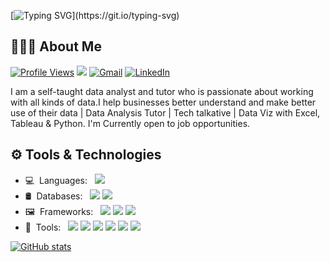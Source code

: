 [![Typing SVG](https://readme-typing-svg.herokuapp.com?color=56bff0&lines=👋+Hi+there%2C+I'm+Ayoade+%20Abel!)](https://git.io/typing-svg)
## 👨🏻‍💻 About Me
[![Profile Views](https://gpvc.arturio.dev/tripleaceme)](https://github.com/tripleaceme)  [<img src="https://img.shields.io/github/followers/tripleaceme?label=Followers" style=" float:left, margin-right:10px" />](https://github.com/tripleaceme)&nbsp;<a href="mailto:tripleaceme@gmail.com"><img alt="Gmail" src="https://img.shields.io/badge/Gmail-tripleaceme@gmail.com-blue?style=flat&logo=gmail&logoColor=EA4335"></a>&nbsp;<a href="https://www.linkedin.com/in/tripleaceme/"><img alt="LinkedIn" src="https://img.shields.io/badge/LinkedIn-Adegbite%20Ayoade%20Abel-blue?style=flat&logo=linkedin&logoColor=0A66C2"></a>

I am a self-taught data analyst and tutor  who is passionate about working with all kinds of data.I help businesses better understand and make better use of their data | Data Analysis Tutor | Tech talkative | Data Viz with Excel, Tableau & Python. I'm Currently open to job opportunities.


## ⚙ Tools & Technologies

- 💻&nbsp;&nbsp;Languages:&nbsp;&nbsp;&nbsp;[<img src="https://img.shields.io/badge/-Python-333333?style=flat&logo=python&logoColor=3776AB">](https://www.python.org/)&nbsp;
- 🛢&nbsp;&nbsp;Databases:&nbsp;&nbsp;&nbsp;[<img src="https://img.shields.io/badge/-PostgreSQL-333333?style=flat&logo=postgresql&logoColor=4169E1">](https://www.postgresql.org/)&nbsp;[<img src="https://img.shields.io/badge/-MySQL-333333?style=flat&logo=mysql&logoColor=4479A1">](https://www.mysql.com/)&nbsp;
- 🖼&nbsp;&nbsp;Frameworks:&nbsp;&nbsp;&nbsp;[<img src="https://img.shields.io/badge/-Pandas-333333?style=flat&logo=pandas&logoColor=150458">](https://pandas.pydata.org/)&nbsp;[<img src="https://img.shields.io/badge/-NumPy-333333?style=flat&logo=numpy&logoColor=013243">](https://numpy.org/)&nbsp;[<img src="https://img.shields.io/badge/-Apache&nbsp;Spark-333333?style=flat&logo=apachespark&logoColor=E25A1C">](https://spark.apache.org/)
- 🔧&nbsp;&nbsp;Tools:&nbsp;&nbsp;&nbsp;[<img src="http://img.shields.io/badge/-Git-333333?style=flat&logo=git&logoColor=F1502F">](https://git-scm.com/)&nbsp;[<img src="http://img.shields.io/badge/-GitHub-333333?style=flat&logo=github&logoColor=FFFFFF">](https://github.com/)&nbsp;[<img src="http://img.shields.io/badge/-VS%20Code-333333?style=flat&logo=visual%20studio%20code&logoColor=007ACC">](https://code.visualstudio.com/)&nbsp;[<img src="https://img.shields.io/badge/-Tableau-333333?style=flat&logo=tableau&logoColor=E97627">](https://www.tableau.com/)&nbsp;[<img src="https://img.shields.io/badge/-Jupyter-333333?style=flat&logo=jupyter&logoColor=F37626">](https://jupyter.org/)&nbsp;[<img src="https://img.shields.io/badge/-Markdown-333333?style=flat&logo=markdown&logoColor=FFFFFF">](https://www.markdownguide.org/)

[![GitHub stats](https://github-readme-stats.vercel.app/api?username=tripleaceme&show_icons=true&hide_border=true)](https://github.com/tripleaceme)

